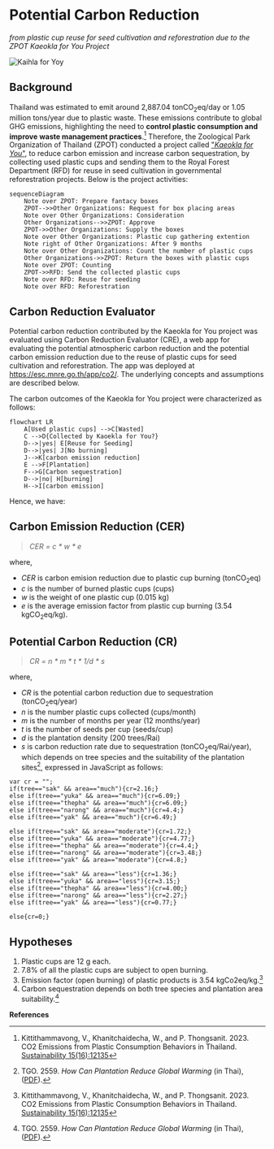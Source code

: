 # Potential Carbon Reduction
_from plastic cup reuse for seed cultivation and reforestration due to the ZPOT Kaeokla for You Project_

![Kaihla for Yoy](https://kietpawpan.github.io/carbon/kaeokla.jpg)

## Background
Thailand was estimated to emit around 2,887.04 tonCO<sub>2</sub>eq/day or 1.05 million tons/year due to plastic waste. These emissions contribute to global GHG emissions, highlighting the need to __control plastic consumption and improve waste management practices__.[^1] Therefore, the Zoological Park Organization of Thailand (ZPOT) conducted a project called ["_Kaeokla for You_"](https://www.thairath.co.th/futureperfect/articles/2724870), to reduce carbon emission and increase carbon sequestration, by collecting used plastic cups and sending them to the Royal Forest Department (RFD) for reuse in seed cultivation in governmental reforestration projects. Below is the project activities:

```mermaid
sequenceDiagram
    Note over ZPOT: Prepare fantacy boxes  
    ZPOT-->>Other Organizations: Request for box placing areas
    Note over Other Organizations: Consideration
    Other Organizations-->>ZPOT: Approve
    ZPOT->>Other Organizations: Supply the boxes
    Note over Other Organizations: Plastic cup gathering extention
    Note right of Other Organizations: After 9 months
    Note over Other Organizations: Count the number of plastic cups
    Other Organizations->>ZPOT: Return the boxes with plastic cups
    Note over ZPOT: Counting
    ZPOT->>RFD: Send the collected plastic cups
    Note over RFD: Reuse for seeding
    Note over RFD: Reforestration
```
## Carbon Reduction Evaluator
Potential carbon reduction contributed by the Kaeokla for You project was evaluated using Carbon Reduction Evaluator (CRE), a web app for evaluating the potential atmospheric carbon reduction and the potential carbon emission reduction due to the reuse of plastic cups for seed cultivation and reforestration. The app was deployed at https://esc.mnre.go.th/app/co2/. The underlying concepts and assumptions are described below.

The carbon outcomes of the Kaeokla for You project were characterized as follows:

```mermaid
flowchart LR
    A[Used plastic cups] -->C[Wasted]
    C -->D{Collected by Kaoekla for You?}
    D-->|yes| E[Reuse for Seeding]
    D-->|yes| J[No burning]
    J-->K[carbon emission reduction]
    E -->F[Plantation]
    F-->G[Carbon sequestration]
    D-->|no| H[burning]
    H-->I[carbon emission]
```
Hence, we have:

## Carbon Emission Reduction (CER)
> _CER = c * w * e_    

where,
- _CER_ is carbon emision reduction due to plastic cup burning (tonCO<sub>2</sub>eq)
- _c_ is the number of burned plastic cups (cups)
- _w_ is the weight of one plastic cup (0.015 kg) 
- _e_ is the average emission factor from plastic cup burning (3.54 kgCO<sub>2</sub>eq/kg).

## Potential Carbon Reduction (CR)
> _CR = n * m * t * 1/d * s_

where,
- _CR_ is the potential carbon reduction due to sequestration (tonCO<sub>2</sub>eq/year)
- _n_ is the number plastic cups collected (cups/month)
- _m_ is the number of months per year (12 months/year)
- _t_ is the number of seeds per cup (seeds/cup) 
- _d_ is the plantation density (200 trees/Rai)
- _s_ is carbon reduction rate due to sequestration (tonCO<sub>2</sub>eq/Rai/year), which depends on tree species and the suitability of the plantation sites[^2], expressed in JavaScript as follows:
  
```
var cr = "";
if(tree=="sak" && area=="much"){cr=2.16;}
else if(tree=="yuka" && area=="much"){cr=6.09;}
else if(tree=="thepha" && area=="much"){cr=6.09;}
else if(tree=="narong" && area=="much"){cr=4.4;}
else if(tree=="yak" && area=="much"){cr=6.49;}

else if(tree=="sak" && area=="moderate"){cr=1.72;}
else if(tree=="yuka" && area=="moderate"){cr=4.77;}
else if(tree=="thepha" && area=="moderate"){cr=4.4;}
else if(tree=="narong" && area=="moderate"){cr=3.48;}
else if(tree=="yak" && area=="moderate"){cr=4.8;}

else if(tree=="sak" && area=="less"){cr=1.36;}
else if(tree=="yuka" && area=="less"){cr=3.15;}
else if(tree=="thepha" && area=="less"){cr=4.00;}
else if(tree=="narong" && area=="less"){cr=2.27;}
else if(tree=="yak" && area=="less"){cr=0.77;}

else{cr=0;}
```

## Hypotheses
1. Plastic cups are 12 g each.
2. 7.8% of all the plastic cups are subject to open burning.
3. Emission factor (open burning) of plastic products is 3.54 kgCo2eq/kg.[^1]
4. Carbon sequestration depends on both tree species and plantation area suitability.[^2]


__References__
[^1]: Kittithammavong, V., Khanitchaidecha, W., and P. Thongsanit. 2023. CO2 Emissions from Plastic Consumption Behaviors in Thailand. [Sustainability 15(16):12135](https://www.mdpi.com/2071-1050/15/16/12135)
[^2]: TGO. 2559. <i>How Can Plantation Reduce Global Warming</i> (in Thai), ([PDF](https://esc.mnre.go.th/app/co2/Tree_version02.pdf)).
